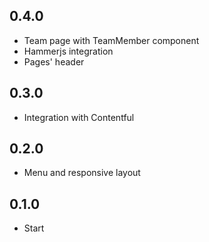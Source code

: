 ## 0.4.0
* Team page with TeamMember component
* Hammerjs integration
* Pages' header


## 0.3.0
* Integration with Contentful

## 0.2.0
* Menu and responsive layout

## 0.1.0
* Start
